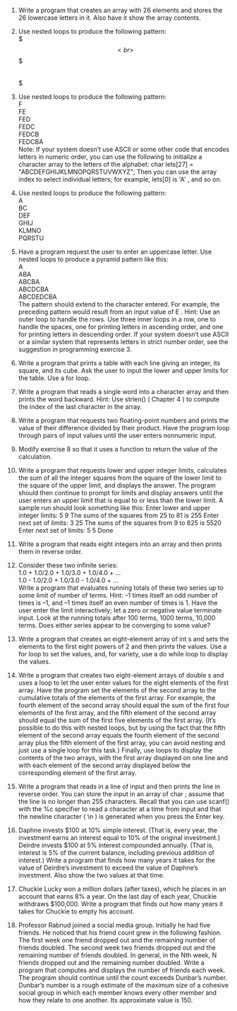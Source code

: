 1. Write a program that creates an array with 26 elements and stores the 26 lowercase
letters in it. Also have it show the array contents.

2. Use nested loops to produce the following pattern:<br>
$<br>
$$<br>
$$$<br>
$$$$<br>
$$$$$<br>

3. Use nested loops to produce the following pattern:<br>
F<br>
FE<br>
FED<br>
FEDC<br>
FEDCB<br>
FEDCBA<br>
Note: If your system doesn’t use ASCII or some other code that encodes letters in
numeric order, you can use the following to initialize a character array to the letters of
the alphabet:
char lets[27] = "ABCDEFGHIJKLMNOPQRSTUVWXYZ";
Then you can use the array index to select individual letters; for example, lets[0] is
'A' , and so on.

4. Use nested loops to produce the following pattern:<br>
A<br>
BC<br>
DEF<br>
GHIJ<br>
KLMNO<br>
PQRSTU<br>

5. Have a program request the user to enter an uppercase letter. Use nested loops to produce
a pyramid pattern like this:<br>
A<br>
ABA<br>
ABCBA<br>
ABCDCBA<br>
ABCDEDCBA<br>
The pattern should extend to the character entered. For example, the preceding pattern
would result from an input value of E . Hint: Use an outer loop to handle the rows. Use
three inner loops in a row, one to handle the spaces, one for printing letters in ascending
order, and one for printing letters in descending order. If your system doesn’t use ASCII
or a similar system that represents letters in strict number order, see the suggestion in
programming exercise 3.

6. Write a program that prints a table with each line giving an integer, its square, and its
cube. Ask the user to input the lower and upper limits for the table. Use a for loop.

7. Write a program that reads a single word into a character array and then prints the word
backward. Hint: Use strlen() ( Chapter 4 ) to compute the index of the last character in
the array.

8. Write a program that requests two floating-point numbers and prints the value of their
difference divided by their product. Have the program loop through pairs of input values
until the user enters nonnumeric input.

9. Modify exercise 8 so that it uses a function to return the value of the calculation.

10. Write a program that requests lower and upper integer limits, calculates the sum of all
the integer squares from the square of the lower limit to the square of the upper limit,
and displays the answer. The program should then continue to prompt for limits and
display answers until the user enters an upper limit that is equal to or less than the lower
limit. A sample run should look something like this:
Enter lower and upper integer limits: 5 9
The sums of the squares from 25 to 81 is 255
Enter next set of limits: 3 25
The sums of the squares from 9 to 625 is 5520
Enter next set of limits: 5 5
Done

11. Write a program that reads eight integers into an array and then prints them in reverse
order.

12. Consider these two infinite series:<br>
1.0 + 1.0/2.0 + 1.0/3.0 + 1.0/4.0 + ...<br>
1.0 - 1.0/2.0 + 1.0/3.0 - 1.0/4.0 + ...<br>
Write a program that evaluates running totals of these two series up to some limit of
number of terms. Hint: –1 times itself an odd number of times is –1, and –1 times itself
an even number of times is 1. Have the user enter the limit interactively; let a zero or
negative value terminate input. Look at the running totals after 100 terms, 1000 terms,
10,000 terms. Does either series appear to be converging to some value?

13. Write a program that creates an eight-element array of int s and sets the elements to the
first eight powers of 2 and then prints the values. Use a for loop to set the values, and,
for variety, use a do while loop to display the values.

14. Write a program that creates two eight-element arrays of double s and uses a loop to let
the user enter values for the eight elements of the first array. Have the program set the
elements of the second array to the cumulative totals of the elements of the first array.
For example, the fourth element of the second array should equal the sum of the first
four elements of the first array, and the fifth element of the second array should equal
the sum of the first five elements of the first array. (It’s possible to do this with nested
loops, but by using the fact that the fifth element of the second array equals the fourth
element of the second array plus the fifth element of the first array, you can avoid
nesting and just use a single loop for this task.) Finally, use loops to display the contents
of the two arrays, with the first array displayed on one line and with each element of the
second array displayed below the corresponding element of the first array.

15. Write a program that reads in a line of input and then prints the line in reverse order.
You can store the input in an array of char ; assume that the line is no longer than 255
characters. Recall that you can use scanf() with the %c specifier to read a character at
a time from input and that the newline character ( \n ) is generated when you press the
Enter key.

16. Daphne invests $100 at 10% simple interest. (That is, every year, the investment earns
an interest equal to 10% of the original investment.) Deirdre invests $100 at 5% interest
compounded annually. (That is, interest is 5% of the current balance, including previous
addition of interest.) Write a program that finds how many years it takes for the value
of Deirdre’s investment to exceed the value of Daphne’s investment. Also show the two
values at that time.

17. Chuckie Lucky won a million dollars (after taxes), which he places in an account that
earns 8% a year. On the last day of each year, Chuckie withdraws $100,000. Write a
program that finds out how many years it takes for Chuckie to empty his account.
18. Professor Rabnud joined a social media group. Initially he had five friends. He noticed
that his friend count grew in the following fashion. The first week one friend dropped
out and the remaining number of friends doubled. The second week two friends dropped
out and the remaining number of friends doubled. In general, in the Nth week, N friends
dropped out and the remaining number doubled. Write a program that computes and
displays the number of friends each week. The program should continue until the count
exceeds Dunbar’s number. Dunbar’s number is a rough estimate of the maximum size of
a cohesive social group in which each member knows every other member and how they
relate to one another. Its approximate value is 150.

